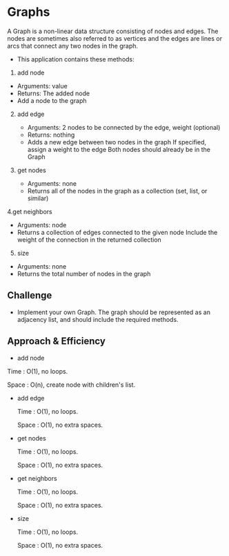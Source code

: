 # Graphs
A Graph is a non-linear data structure consisting of nodes and edges. The nodes are sometimes also referred to as vertices and the edges are lines or arcs that connect any two nodes in the graph.

- This application contains these methods:

1. add node
  - Arguments: value
  - Returns: The added node
  - Add a node to the graph

2. add edge

   - Arguments: 2 nodes to be connected by the edge, weight (optional)
   - Returns: nothing
   - Adds a new edge between two nodes in the graph
     If specified, assign a weight to the edge
     Both nodes should already be in the Graph

3. get nodes

   - Arguments: none
   - Returns all of the nodes in the graph as a collection (set, list, or similar)

4.get neighbors

   - Arguments: node
   - Returns a collection of edges connected to the given node
    Include the weight of the connection in the returned collection

5. size

  - Arguments: none
  - Returns the total number of nodes in the graph

## Challenge

- Implement your own Graph. The graph should be represented as an adjacency list, and should include the required methods.

## Approach & Efficiency

- add node

 Time : O(1), no loops.

 Space : O(n), create node with children's list.

- add edge

   Time : O(1), no loops.

   Space : O(1), no extra spaces.

- get nodes

   Time : O(1), no loops.

   Space : O(1), no extra spaces.

- get neighbors

   Time : O(1), no loops.

   Space : O(1), no extra spaces.

- size

   Time : O(1), no loops.

   Space : O(1), no extra spaces.

